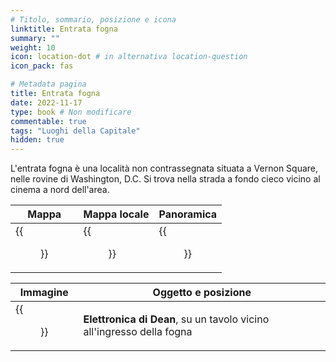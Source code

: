 ```yaml
---
# Titolo, sommario, posizione e icona
linktitle: Entrata fogna
summary: ""
weight: 10
icon: location-dot # in alternativa location-question
icon_pack: fas

# Metadata pagina
title: Entrata fogna
date: 2022-11-17
type: book # Non modificare
commentable: true
tags: "Luoghi della Capitale"
hidden: true
---
```



L'entrata fogna è una località non contrassegnata situata a Vernon Square, nelle rovine di Washington, D.C. Si trova nella strada a fondo cieco vicino al cinema a nord dell'area.

| Mappa | Mappa locale | Panoramica |
| ----- | ------------ | ---------- |
|  {{<figure src="Vernon_Square_North_loc.webp">}} | {{<figure src="Sewer_entrance_map.webp">}}  | {{<figure src="FO3_sewer_entrance.webp">}}  |

| Immagine | Oggetto e posizione |
| -------- | ------------------- |
|  {{<figure src="Dean's_Electronics_Sewer_entrance.webp">}} | **Elettronica di Dean**,  su un tavolo vicino all'ingresso della fogna  |